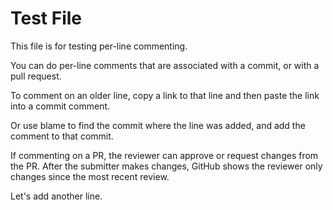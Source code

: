 
# Test File

This file is for testing per-line commenting.

You can do per-line comments that are associated with a commit, or with a pull request.

To comment on an older line, copy a link to that line and then paste the link into a commit comment.

Or use blame to find the commit where the line was added, and add the comment to that commit.

If commenting on a PR, the reviewer can approve or request changes from the PR.  After the submitter makes changes, GitHub shows the reviewer only changes since the most recent review.

Let's add another line.
